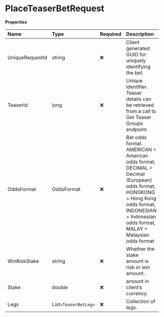 # PlaceTeaserBetRequest

**Properties**

| Name            | Type                 | Required | Description                                                                                                                                                                                      |
| :-------------- | :------------------- | :------- | :----------------------------------------------------------------------------------------------------------------------------------------------------------------------------------------------- |
| UniqueRequestId | string               | ❌       | Client generated GUID for uniquely identifying the bet.                                                                                                                                          |
| TeaserId        | long                 | ❌       | Unique identifier. Teaser details can be retrieved from a call to Get Teaser Groups endpoint.                                                                                                    |
| OddsFormat      | OddsFormat           | ❌       | Bet odds format. AMERICAN = American odds format, DECIMAL = Decimal (European) odds format, HONGKONG = Hong Kong odds format, INDONESIAN = Indonesian odds format, MALAY = Malaysian odds format |
| WinRiskStake    | string               | ❌       | Whether the stake amount is risk or win amount.                                                                                                                                                  |
| Stake           | double               | ❌       | amount in client’s currency.                                                                                                                                                                     |
| Legs            | List`<TeaserBetLeg>` | ❌       | Collection of legs.                                                                                                                                                                              |

<!-- This file was generated by liblab | https://liblab.com/ -->
